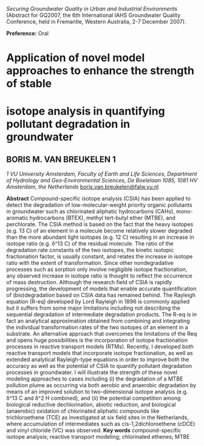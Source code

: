 _Securing Groundwater Quality in Urban and Industrial Environments_ (Abstract for GQ2007, the 6th International IAHS Groundwater Quality Conference, held in Fremantle, Western Australia, 2-7 December 2007). 

**Preference:** Oral 

# Application of novel model approaches to enhance the strength of stable 

# isotope analysis in quantifying pollutant degradation in groundwater 

## BORIS M. VAN BREUKELEN 1 

_1 VU University Amsterdam, Faculty of Earth and Life Sciences, Department of Hydrology and Geo-Environmental Sciences, De Boelelaan 1085, 1081 HV Amsterdam, the Netherlands_ boris.van.breukelen@falw.vu.nl 

**Abstract** Compound-specific isotope analysis (CSIA) has been applied to detect the degradation of low-molecular-weight priority organic pollutants in groundwater such as chlorinated aliphatic hydrocarbons (CAHs), mono-aromatic hydrocarbons (BTEX), methyl tert-butyl ether (MTBE), and perchlorate. The CSIA method is based on the fact that the heavy isotopes (e.g. 13 C) of an element in a molecule become relatively slower degraded than the more abundant light isotopes (e.g. 12 C) resulting in an increase in isotope ratio (e.g. δ^13 C) of the residual molecule. The ratio of the degradation rate constants of the two isotopes, the kinetic isotopic fractionation factor, is usually constant, and relates the increase in isotope ratio with the extent of transformation. Since other nondegradative processes such as sorption only involve negligible isotope fractionation, any observed increase in isotope ratio is thought to reflect the occurrence of mass destruction. Although the research field of CSIA is rapidly progressing, the development of models that enable accurate quantification of (bio)degradation based on CSIA data has remained behind. The Rayleigh equation (R-eq) developed by Lord Rayleigh in 1896 is commonly applied but it suffers from some major limitations including not describing the sequential degradation of intermediate degradation products. The R-eq is in fact an analytical approximation obtained from combining and integrating the individual transformation rates of the two isotopes of an element in a substrate. An alternative approach that overcomes the limitations of the Req and opens huge possibilities is the incorporation of isotope fractionation processes in reactive transport models (RTMs). Recently, I developed both reactive transport models that incorporate isotope fractionation, as well as extended analytical Rayleigh-type equations in order to improve both the accuracy as well as the potential of CSIA to quantify pollutant degradation processes in groundwater. I will illustrate the strength of these novel modeling approaches to cases including (i) the degradation of a MTBE pollution plume as occurring via both aerobic and anaerobic degradation by means of an improved solution to two-dimensional isotope analysis (e.g. δ^13 C and δ^2 H combined), and (ii) the potential competition among biological reductive dechlorination, abiotic reduction, and biological (anaerobic) oxidation of chlorinated aliphatic compounds like trichloroethene (TCE) as investigated at six field sites in the Netherlands, where accumulation of intermediates such as cis-1,2dichloroethene (cDCE) and vinyl chloride (VC) was observed. **Key words** compound-specific isotope analysis; reactive transport modeling; chlorinated ethenes; MTBE 


